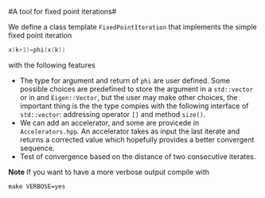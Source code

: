 #A tool for fixed point iterations#

We define a class template `FixedPointIteration` that implements the simple fixed point iteration 

``` C++
x(k+1)=phi(x(k)) 
```
with the following features

* The type for argument and return of `phi` are user defined. Some
  possible choices are predefined to store the argument in a
  `std::vector` or in and `Eigen::Vector`, but the user may make other
  choices, the important thing is the the type compies with the
  following interface of `std::vector`: addressing operator `[]` and
  method `size()`.
* We can add an accelerator, and some are provicede in `Accelerators.hpp`. 
    An accelerator takes as input the last iterate and returns a corrected value which hopefully
    provides a better convergent sequence.
* Test of convergence based on the distance of two consecutive iterates.

**Note** If you want to have a more verbose output compile with

```
make VERBOSE=yes
```
